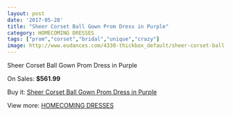 ```yaml
---
layout: post
date: '2017-05-28'
title: "Sheer Corset Ball Gown Prom Dress in Purple"
category: HOMECOMING DRESSES
tags: ["prom","corset","bridal","unique","crazy"]
image: http://www.eudances.com/4330-thickbox_default/sheer-corset-ball-gown-prom-dress-in-purple.jpg
---
```

Sheer Corset Ball Gown Prom Dress in Purple

On Sales: **$561.99**
<a href="https://www.eudances.com/en/homecoming-dresses/1442-sheer-corset-ball-gown-prom-dress-in-purple.html"><amp-img layout="responsive" width="600" height="600" src="//www.eudances.com/4330-thickbox_default/sheer-corset-ball-gown-prom-dress-in-purple.jpg" alt="Sheer Corset Ball Gown Prom Dress in Purple 0" /></a>

Buy it: [Sheer Corset Ball Gown Prom Dress in Purple](https://www.eudances.com/en/homecoming-dresses/1442-sheer-corset-ball-gown-prom-dress-in-purple.html "Sheer Corset Ball Gown Prom Dress in Purple")

View more: [HOMECOMING DRESSES](https://www.eudances.com/en/15-homecoming-dresses "HOMECOMING DRESSES")